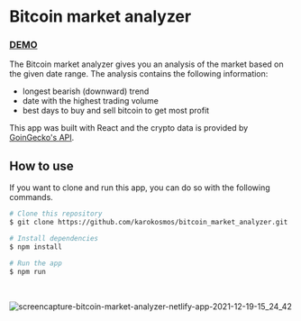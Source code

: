 # Bitcoin market analyzer

### [DEMO](https://bitcoin-market-analyzer.netlify.app/)

The Bitcoin market analyzer gives you an analysis of the market based on the given date range. The analysis contains the following information:
- longest bearish (downward) trend
- date with the highest trading volume
- best days to buy and sell bitcoin to get most profit

This app was built with React and the crypto data is provided by [GoinGecko's API](https://www.coingecko.com/en/api/documentation).

## How to use

If you want to clone and run this app, you can do so with the following commands.

```bash
# Clone this repository
$ git clone https://github.com/karokosmos/bitcoin_market_analyzer.git

# Install dependencies
$ npm install

# Run the app
$ npm run
```
<br>

![screencapture-bitcoin-market-analyzer-netlify-app-2021-12-19-15_24_42](https://user-images.githubusercontent.com/39268747/146676440-9f4fec5f-6b3c-4e18-9892-1ce31de85131.png)